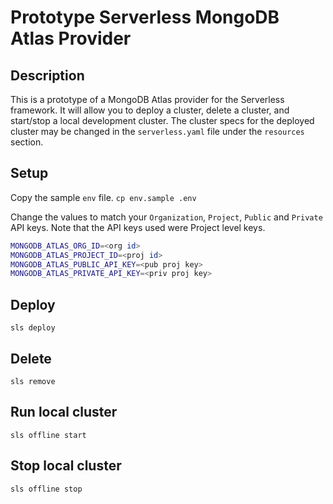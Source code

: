 # Prototype Serverless MongoDB Atlas Provider

## Description
This is a prototype of a MongoDB Atlas provider for the Serverless framework. It will allow you to deploy a cluster, delete a cluster, and start/stop a local development cluster. The cluster specs for the deployed cluster may be changed in the `serverless.yaml` file under the `resources` section. 

## Setup

Copy the sample `env` file.
`cp env.sample .env`

Change the values to match your `Organization`, `Project`, `Public` and `Private` API keys. Note that the API keys used were Project level keys.
```bash
MONGODB_ATLAS_ORG_ID=<org id>
MONGODB_ATLAS_PROJECT_ID=<proj id>
MONGODB_ATLAS_PUBLIC_API_KEY=<pub proj key>
MONGODB_ATLAS_PRIVATE_API_KEY=<priv proj key>
```

## Deploy
`sls deploy`

## Delete
`sls remove`

## Run local cluster
`sls offline start`

## Stop local cluster
`sls offline stop`

